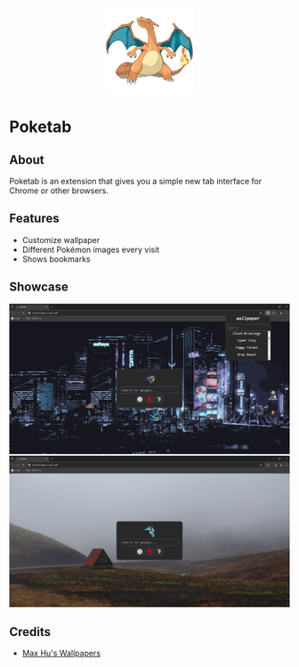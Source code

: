 <p align="center">
  <img id="charzard" src="./src/pokemons/006.png">
  <h1>Poketab</h1>
</p>

## About
Poketab is an extension that gives you a simple new tab interface for Chrome or other browsers.

## Features
- Customize wallpaper
- Different Pokémon images every visit
- Shows bookmarks

## Showcase
![Showcase 1](./images/1.png)
![Showcase 2](./images/2.png)

## Credits
- [Max Hu's Wallpapers](https://github.com/maxhu08/wallpapers)
